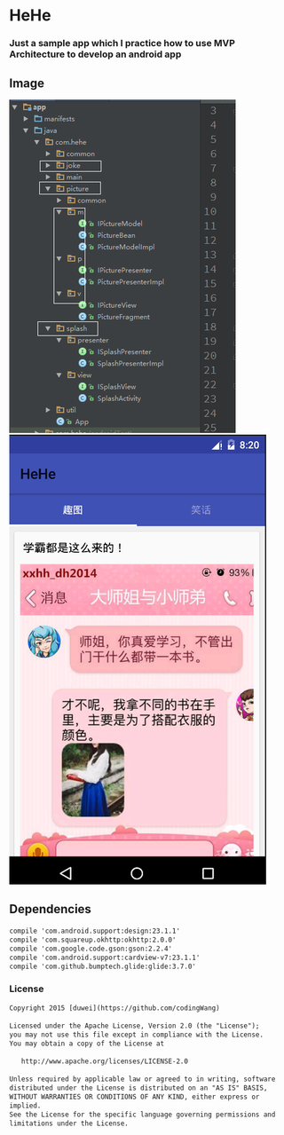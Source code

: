 # HeHe
### Just a sample app which I practice how to use MVP Architecture to develop an android app


## Image
![image](https://github.com/codingWang/HeHe/blob/master/image/jiegou.png)  ![](https://github.com/codingWang/HeHe/blob/master/image/picture.png)



## Dependencies

```
compile 'com.android.support:design:23.1.1'
compile 'com.squareup.okhttp:okhttp:2.0.0'
compile 'com.google.code.gson:gson:2.2.4'
compile 'com.android.support:cardview-v7:23.1.1'
compile 'com.github.bumptech.glide:glide:3.7.0'

```


### License

```
Copyright 2015 [duwei](https://github.com/codingWang)

Licensed under the Apache License, Version 2.0 (the "License");
you may not use this file except in compliance with the License.
You may obtain a copy of the License at

   http://www.apache.org/licenses/LICENSE-2.0

Unless required by applicable law or agreed to in writing, software
distributed under the License is distributed on an "AS IS" BASIS,
WITHOUT WARRANTIES OR CONDITIONS OF ANY KIND, either express or implied.
See the License for the specific language governing permissions and
limitations under the License.


